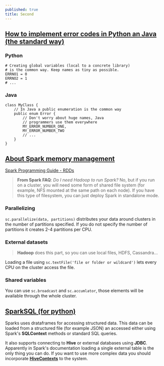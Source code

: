 ```yaml
---
published: true
title: Second
---
```


## [How to implement error codes in Python an Java (the standard way)](#error-codes)

### Python

	# Creating global variables (local to a concrete library)
    # is the common way. Keep names as tiny as possible.
	ERRNO1 = 0
    ERRNO2 = 1
    # ...

### Java

	class MyClass {
    	// In Java a public enumeration is the common way
    	public enum Error {
        	// Don't worry about huge names, Java
            // programmers use them everywhere
            MY_ERROR_NUMBER_ONE,
            MY_ERROR_NUMBER_TWO
            // ...
        }
    }

## [About Spark memory management](#spark-memory)

[Spark Programming Guide - RDDs](http://spark.apache.org/docs/latest/programming-guide.html#resilient-distributed-datasets-rdds)

 > __From Spark FAQ__: _Do I need Hadoop to run Spark?_
 > No, but if you run on a cluster, you will need some form of shared file system (for
 > example, NFS mounted at the same path on each node). If you have this type of
 > filesystem, you can just deploy Spark in standalone mode.

### Parallelizing

`sc.parallelize(data, partitions)` distributes your data around clusters in the number of partitions specified. If you do not specify the number of partitions it creates 2-4 partitions per CPU.

### External datasets

 > __Hadoop__ does this part, so you can use local files, HDFS, Cassandra...

Loading a file using `sc.textFile('file or folder or wildcard')` lets every CPU on the cluster access the file.

### Shared variables

You can use `sc.broadcast` and `sc.accumlator`, those elements will be available through the whole cluster.

## [SparkSQL (for python)](http://spark.apache.org/docs/latest/sql-programming-guide.html#dataframes)

Sparks uses drataframes for accessing structured data. This data can be loaded from a structured file (for example JSON) an accessed either using Spark's __SQLContext__ methods or standard SQL queries.

It also supports connecting to __Hive__ or external databases using __JDBC__. Apparently in Spark's documentation loading a single external table is the only thing you can do. If you want to use more complex data you should incorporate [__HiveContexts__](http://spark.apache.org/sql/) to the system.
